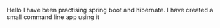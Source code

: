 Hello I have been practising spring boot and hibernate.
I have created a small command line app using it
